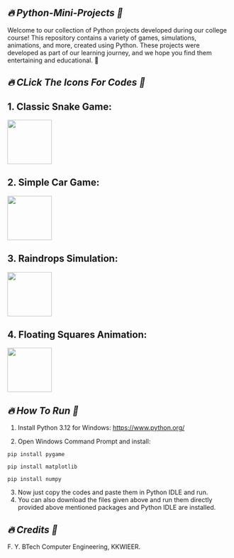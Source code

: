 ## *🔥 Python-Mini-Projects 🎴*


Welcome to our collection of Python projects developed during our college course! This repository contains a variety of games, simulations, animations, and more, created using Python. These projects were developed as part of our learning journey, and we hope you find them entertaining and educational. 🚀


## *🔥 CLick The Icons For Codes 🎴*


## 1. Classic Snake Game:

<a href="https://github.com/Hrishikesh-Gavai/Python-Mini-Projects/blob/main/Mini%20Project%20Codes/Snake%20Game.py">
    <img src="https://github.com/Hrishikesh-Gavai/Python-Mini-Projects/assets/168000487/1ed6810d-bafa-46aa-a499-acd7f24b6c6f" width="100" height="100">
</a>



## 2. Simple Car Game:

<a href="https://github.com/Hrishikesh-Gavai/Python-Mini-Projects/blob/main/Mini%20Project%20Codes/Simple%20Car%20Game.py">
    <img src="https://github.com/Hrishikesh-Gavai/Python-Mini-Projects/assets/168000487/9e96aa2d-bf18-48c0-807c-a4c2bbaed9cb" width="100" height="100">
</a>



## 3. Raindrops Simulation:

<a href="https://github.com/Hrishikesh-Gavai/Python-Mini-Projects/blob/main/Mini%20Project%20Codes/Raindrops%20Simulation.py">
    <img src="https://github.com/Hrishikesh-Gavai/Python-Mini-Projects/assets/168000487/ecda9e5b-6ef6-4f40-8448-28bb52c0fafc" width="100" height="100">
</a>



## 4. Floating Squares Animation:

<a href="https://github.com/Hrishikesh-Gavai/Python-Mini-Projects/blob/main/Mini%20Project%20Codes/Floating%20Squares%20Animation.py">
    <img src="https://github.com/Hrishikesh-Gavai/Python-Mini-Projects/assets/168000487/e3e76c96-332c-42ba-8605-26e4a9237432" width="100" height="100">
</a>


## *🔥 How To Run 🎴*


1. Install Python 3.12 for Windows: https://www.python.org/

2. Open Windows Command Prompt and install:

```
pip install pygame
```

```
pip install matplotlib
```

```
pip install numpy
```

3. Now just copy the codes and paste them in Python IDLE and run.
4. You can also download the files given above and run them directly provided above mentioned packages and Python IDLE are installed.


## *🔥 Credits 🎴*


F. Y. BTech Computer Engineering, KKWIEER.
